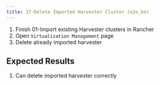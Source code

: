 ```yaml
---
title: 17-Delete Imported Harvester Cluster (e2e_be)
---
```

1. Finish 01-Import existing Harvester clusters in Rancher	
1. Open `Virtualization Management` page
1. Delete already imported harvester


## Expected Results
1. Can delete imported harvester correctly
